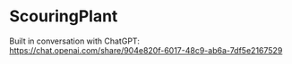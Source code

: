 # ScouringPlant

Built in conversation with ChatGPT: https://chat.openai.com/share/904e820f-6017-48c9-ab6a-7df5e2167529
